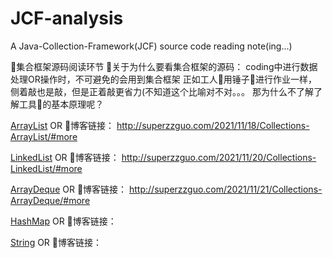 # JCF-analysis
A Java-Collection-Framework(JCF) source code reading note(ing...)

👏集合框架源码阅读环节
👀关于为什么要看集合框架的源码：
coding中进行数据处理OR操作时，不可避免的会用到集合框架
正如工人👷用锤子🔨进行作业一样，侧着敲也是敲，但是正着敲更省力(不知道这个比喻对不对。。。
那为什么不了解了解工具🔧的基本原理呢？

[ArrayList](https://github.com/Super-ZZGuo/JCF-analysis/blob/master/note/ArrayList/ArrayList.md) OR 🔗博客链接：
http://superzzguo.com/2021/11/18/Collections-ArrayList/#more

[LinkedList](https://github.com/Super-ZZGuo/JCF-analysis/blob/master/note/LinkedList/LinkedList.md) OR 🔗博客链接：
http://superzzguo.com/2021/11/20/Collections-LinkedList/#more

[ArrayDeque](https://github.com/Super-ZZGuo/JCF-analysis/blob/master/note/ArrayDeque/ArrayDeque.md) OR 🔗博客链接：
http://superzzguo.com/2021/11/21/Collections-ArrayDeque/#more 

[HashMap]() OR 🔗博客链接： 

[String]() OR 🔗博客链接：
